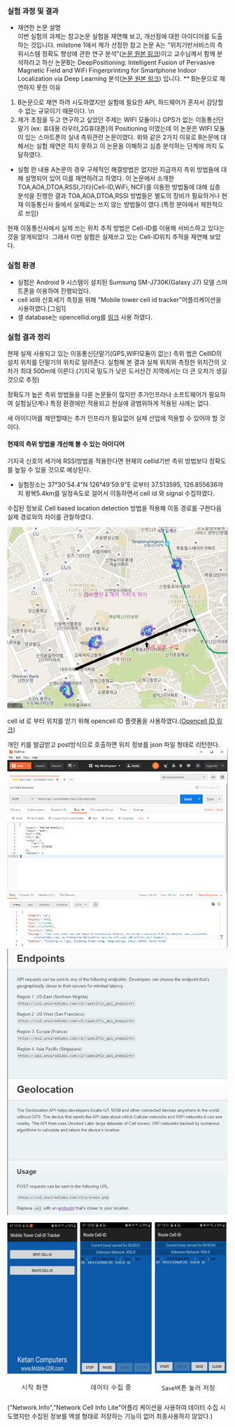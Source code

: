### 실험 과정 및 결과
* 재연한 논문 설명\
이번 실험의 과제는 참고논문 실험을 재연해 보고, 개선점에 대한 아이디어를 도출하는 것입니다.
milstone 1에서 제가 선정한 참고 논문 A는 "위치기반서비스의 측위시스템 정확도 향상에 관한 연구 분석"([논문 원본 링크](http://www.dbpia.co.kr/journal/articleDetail?nodeId=NODE02500799))이고 교수님께서 함께 분석하라고 하신 논문B는 DeepPositioning:  Intelligent Fusion of Pervasive Magnetic Field and WiFi Fingerprinting for Smartphone Indoor Localization via Deep Learning 분석([논문 원본 링크](https://ieeexplore.ieee.org/document/8260607))
입니다. 
** B논문으로 재연하지 못한 이유
1. B논문으로 재연 하려 시도하였지만 실험에 필요한 API, 하드웨어가 혼자서 감당할 수 없는 규모이기 때문이다. \n
2. 제가 초점을 두고 연구하고 싶었던 주제는 WIFI 모듈이나 GPS가 없는 이동통신단말기 (ex: 휴대용 라우터,2G휴대폰)의 Positioning 이였는데 이 논문은 WIFI 모듈이 있는 스마트폰의 실내 측위관련 논문이였다. 
위와 같은 2가지 이유로 B논문에 대해서는 실험 재연은 하지 못하고 이 논문을 이해하고 심층 분석하는 단계에 까지 도달하였다. 
* 실험 한 내용
A논문의 경우 구체적인 해결방법은 없지만 지금까지 측위 방법들에 대해 설명되어 있어 이를 재연하려고 하였다. 
이 논문에서 소개한 TOA,AOA,DTOA,RSSI,기타(Cell-ID,WiFi, NCF)를 이용한 방법들에 대해 심층 분석을 진행한 결과 TOA,AOA,DTOA,RSSI 방법들은 별도의 장비가 필요하거나 현재 이동통신사 들에서 실제로는 쓰지 않는 방법들이 였다.(특정 분야에서 제한적으로 쓰임)

현재 이동통신사에서 실제 쓰는 위치 추적 방법은 Cell-ID를 이용해 서비스하고 있다는 것을 알게되었다.
그래서 이번 실험은 실제쓰고 있는 Cell-ID위치 추적을 재연해 보았다. 

### 실험 환경

* 실험은 Android 9 시스템이 설치된 Sumsung SM-J730K(Galaxy J7) 모델 스마트폰을 이용하여 진행되었다.
* cell id와 신호세기 측정을 위해 "Mobile tower cell id tracker"어플리케이션을 사용하였다.[그림1]
* 셀 database는 opencellid.org를 [링크](http://opencellid.org) 사용 하였다. 

### 실험 결과 정리

현재 실제 사용되고 있는 이동통신단말기(GPS,WIFI모듈이 없는) 측위 법은 CellID의  설치 위치를 단말기의 위치로 알려준다. 
실험해 본 결과 실체 위치와 측정한 위치간의 오차가 최대 500m에 이른다.(기지국 밀도가 낮은 도서산간 지역에서는 더 큰 오차가 생길것으로 추정)

정확도가 높은 측위 방법들을 다룬 논문들이 많지만 추가인프라나 소프트웨어가 필요하여 실험실단계나 특정 환경에만 적용되고 현실에 광범위하게 적용된 사례는 없다. 

새 아이디어를 제안할때는 추가 인프라가 필요없어 실제 산업에 적용할 수 있어야 할 것이다.

#### 현재의 측위 방법을 개선해 볼 수 있는 아이디어 

기지국 신호의 세기에 RSSI방법을 적용한다면 현재의 cellid기반 측위 방법보다 정확도를 높일 수 있을 것으로 예상된다.




* 실험장소는 37°30'54.4"N 126°49'59.9"E 로부터 37.513595, 126.855636까지 왕복5.4km를 일정속도로 걸어서 이동하면서 cell id 와 signal 수집하였다.

수집된 정보로 Cell based location detection 방법을 적용해 이동 경로를 구한다음 실제 경로와의 차이를 관찰하였다. 

 ![그림4:google map에 시각화한 실제위치와 추적위치 차이](./cellmap1.png)

 cell id 로 부터 위치를 얻기 위해 opencell ID 플랫폼을 사용하였다.([Opencell ID 링크](https://opencellid.org))

 개인 키를 발급받고 post방식으로 호출하면 위치 정보를 json 파일 형태로 리턴한다.
 ![그림3:POSTMAN을 사용한 호출 예시](./callex.PNG)  
![그림2:opencellid API설명](./api.PNG)  
 
 


![그림1:데이터 수집에 사용된 어플리케이션](./ap_used.png) 

("Network Info","Network Cell Info Lite"어플리 케이션을 사용하여 데이터 수집 시도했지만 수집된 정보를 엑셀 형태로 저장하는 기능이 없어 최종사용하지 않았다.)
